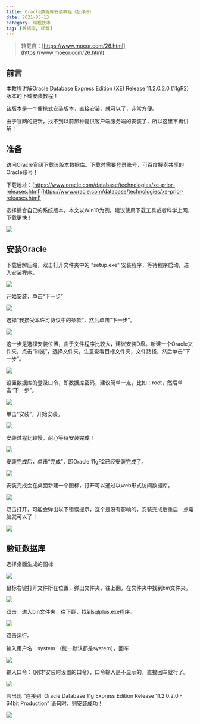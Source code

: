 ```yaml
---
title: Oracle数据库安装教程（超详细）
date: 2021-05-13
category: 编程技术
tag: [数据库, 转载]
---
```

>转载自：[https://www.moeor.com/26.html](https://www.moeor.com/26.html)

## 前言

本教程讲解Oracle Database Express Edition (XE) Release 11.2.0.2.0 (11gR2)版本的下载安装教程！

该版本是一个便携式安装版本，直接安装，就可以了，非常方便。

由于官网的更新，找不到以前那种提供客户端服务端的安装了，所以这里不再讲解！

## 准备

访问Oracle官网下载该版本数据库。下载时需要登录账号，可百度搜索共享的Oracle账号！

下载地址：[https://www.oracle.com/database/technologies/xe-prior-releases.html](https://www.oracle.com/database/technologies/xe-prior-releases.html)

选择适合自己的系统版本，本文以Win10为例。建议使用下载工具或者科学上网，下载更快！

![](https://cdn.jsdelivr.net/gh/shuxhan/pic-cdn@e1f7fcbd785a29e7557097df1755aed89c16c968/2021/05/11/99cc9b081e46194f8b640e2f352d89f6.png)

## 安装Oracle

下载后解压缩，双击打开文件夹中的 “setup.exe" 安装程序，等待程序启动，进入安装程序。

![](https://cdn.jsdelivr.net/gh/shuxhan/pic-cdn@1c5eba14ea8007304de26481b669b4cff9426974/2021/05/13/df3abc5a83b7c91f00cf6cf567e1b359.png)

开始安装，单击“下一步”

![](https://cdn.jsdelivr.net/gh/shuxhan/pic-cdn@a498eff439c7a1fb6ecf689b340a2991a6762244/2021/05/13/6b374bd36f944a00280fab1e2f815373.png)

选择“我接受本许可协议中的条款”，然后单击“下一步”。

![](https://cdn.jsdelivr.net/gh/shuxhan/pic-cdn@1baf820117dab495d28f03fcdfb67a3381c5cc58/2021/05/13/3d6083366f666aec5501c49f1e779d32.png)

这一步是选择安装位置，由于文件程序比较大，建议安装D盘。新建一个Oracle文件夹，点击“浏览”，选择文件夹，注意查看目标文件夹，文件路径，然后单击“下一步”。

![](https://cdn.jsdelivr.net/gh/shuxhan/pic-cdn@d03796ad1360ebcf299a1256c285a9954139d26f/2021/05/13/5e499a1e837713df54db8b0b30158597.png)

设置数据库的登录口令，即数据库密码，建议简单一点，比如：root，然后单击“下一步”。

![](https://cdn.jsdelivr.net/gh/shuxhan/pic-cdn@d7620084d1fa96b23b0fe857d3a3966334bcb254/2021/05/13/e3e27b7444149da7bad8697ae5ed6e8f.png)

单击“安装”，开始安装。

![](https://cdn.jsdelivr.net/gh/shuxhan/pic-cdn@a524ceec42f824eb97159548be97f845e8f69922/2021/05/13/fa6e9c01746ab85be71069ceaaff3f9d.png)

安装过程比较慢，耐心等待安装完成！

![](https://cdn.jsdelivr.net/gh/shuxhan/pic-cdn@a011e4ff700ed49bd56112a92b3c7389392be504/2021/05/13/c546d78497d65d38ed9edb0a65a0cf9c.png)

安装完成后，单击“完成”，即Oracle 11gR2已经安装完成了。

![](https://cdn.jsdelivr.net/gh/shuxhan/pic-cdn@0b5485723c2b077a44e7b26abd36068e22d3adce/2021/05/13/40bffb1334b9db9aec7b7ad1947539ca.png)

安装完成会在桌面新建一个图标，打开可以通过以web形式访问数据库。

![](https://cdn.jsdelivr.net/gh/shuxhan/pic-cdn@9f98f96ad0a8cbcc25396774457ed673d9d290ae/2021/05/13/04d4abda4d784b316a2e59d33df4027a.png)

双击打开，可能会弹出以下错误提示，这个是没有影响的，安装完成后重启一点电脑就可以了！

![](https://cdn.jsdelivr.net/gh/shuxhan/pic-cdn@6ff05993f14aa903721fd584aa4d87c1cf19ab52/2021/05/13/6b0a4050880c0304e2f0b9f11a6a68d3.png)

## 验证数据库

选择桌面生成的图标

![](https://cdn.jsdelivr.net/gh/shuxhan/pic-cdn@9f98f96ad0a8cbcc25396774457ed673d9d290ae/2021/05/13/04d4abda4d784b316a2e59d33df4027a.png)

鼠标右键打开文件所在位置，弹出文件夹，往上翻，在文件夹中找到bin文件夹。

![](https://cdn.jsdelivr.net/gh/shuxhan/pic-cdn@a526321b88a4d748a7aa76b9222e812b800db612/2021/05/13/dfb0416ef070cf8a0d40346978711b27.png)

双击，进入bin文件夹，往下翻，找到sqlplus.exe程序。

![](https://cdn.jsdelivr.net/gh/shuxhan/pic-cdn@5147b48ae28e6a5aa4dfeb8349cd69c99cd901f2/2021/05/13/c7d4881fd814068a2f80a2cb93e84446.png)

双击运行。


输入用户名：system （统一默认都是system），回车

![](https://cdn.jsdelivr.net/gh/shuxhan/pic-cdn@940caba68b237ab9e0a7e3a2ebf797faa7e4e26a/2021/05/13/8b4fd08621b9be9e8d21dc2139197408.png)

输入口令：（刚才安装时设置的口令），口令输入是不显示的，直接回车就行了。

![](https://cdn.jsdelivr.net/gh/shuxhan/pic-cdn@cccfaf923a89a22488b0e5909b1e66ffaf26fbe9/2021/05/13/a0f5417730e52a5a0f1693958364ea7e.png)

若出现 “连接到: Oracle Database 11g Express Edition Release 11.2.0.2.0 - 64bit Production” 语句时，则安装成功！

![](https://cdn.jsdelivr.net/gh/shuxhan/pic-cdn@121f078ebe25c5553eb55aeae2448c1a05896c62/2021/05/13/d13a463bde29e2148c9984468b7b67e5.png)

